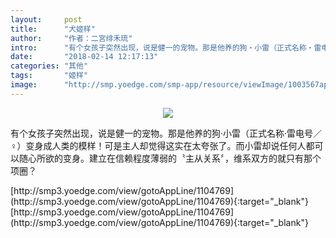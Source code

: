 ```yaml
---
layout:     post
title:      "犬姬样"
author:     "作者：二宮绯禾琉"
intro:      "有个女孩子突然出现，说是健一的宠物。那是他养的狗‧小雷（正式名称‧雷电号／♀）变身成人类的模样！可是主人却觉得这实在太夸张了。而小雷却说任何人都可以随心所欲的变身。建立在信赖程度薄弱的〝主从关系〞，维系双方的就只有那个项圈？"
date:       "2018-02-14 12:17:13"
categories: "其他"
tags:       "姬样"
image:      "http://smp.yoedge.com/smp-app/resource/viewImage/1003567appline.png"
---
```

<div style="text-align: center">
<p><img src="http://smp.yoedge.com/smp-app/resource/viewImage/1003567appline.png"/></p>
</div>
<p class="post-meta">
<span>有个女孩子突然出现，说是健一的宠物。那是他养的狗‧小雷（正式名称‧雷电号／♀）变身成人类的模样！可是主人却觉得这实在太夸张了。而小雷却说任何人都可以随心所欲的变身。建立在信赖程度薄弱的〝主从关系〞，维系双方的就只有那个项圈？</span>
</p>
[http://smp3.yoedge.com/view/gotoAppLine/1104769](http://smp3.yoedge.com/view/gotoAppLine/1104769){:target="_blank"}
[http://smp3.yoedge.com/view/gotoAppLine/1104769](http://smp3.yoedge.com/view/gotoAppLine/1104769){:target="_blank"}


